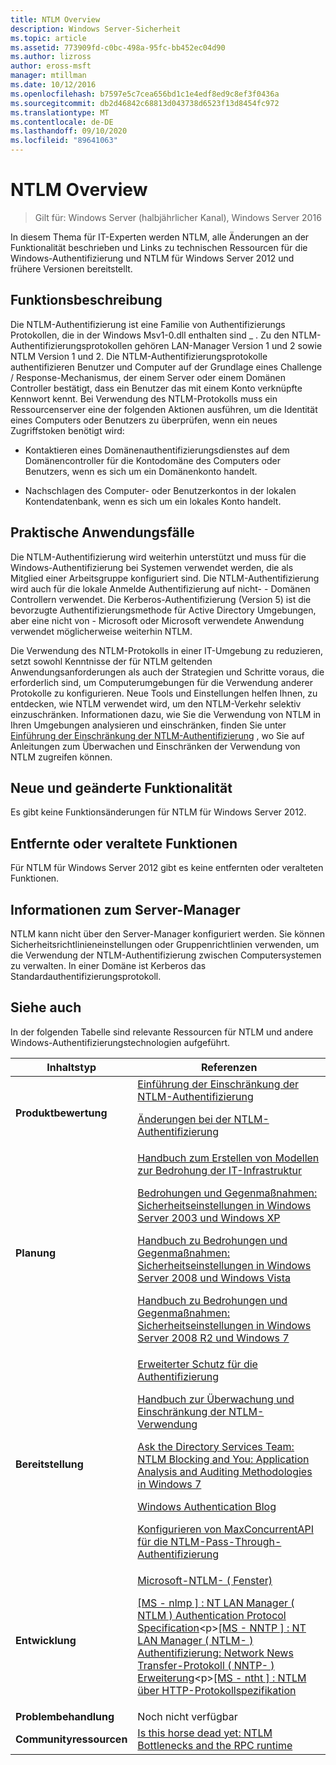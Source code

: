 ```yaml
---
title: NTLM Overview
description: Windows Server-Sicherheit
ms.topic: article
ms.assetid: 773909fd-c0bc-498a-95fc-bb452ec04d90
ms.author: lizross
author: eross-msft
manager: mtillman
ms.date: 10/12/2016
ms.openlocfilehash: b7597e5c7cea656bd1c1e4edf8ed9c8ef3f0436a
ms.sourcegitcommit: db2d46842c68813d043738d6523f13d8454fc972
ms.translationtype: MT
ms.contentlocale: de-DE
ms.lasthandoff: 09/10/2020
ms.locfileid: "89641063"
---
```

# <a name="ntlm-overview"></a>NTLM Overview

>Gilt für: Windows Server (halbjährlicher Kanal), Windows Server 2016

In diesem Thema für IT-Experten werden NTLM, alle Änderungen an der Funktionalität beschrieben und Links zu technischen Ressourcen für die Windows-Authentifizierung und NTLM für Windows Server 2012 und frühere Versionen bereitstellt.

## <a name="feature-description"></a><a name="BKMK_OVER"></a>Funktionsbeschreibung
Die NTLM-Authentifizierung ist eine Familie von Authentifizierungs Protokollen, die in der Windows Msv1-0.dll enthalten sind \_ . Zu den NTLM-Authentifizierungsprotokollen gehören LAN-Manager Version 1 und 2 sowie NTLM Version 1 und 2. Die NTLM-Authentifizierungsprotokolle authentifizieren Benutzer und Computer auf der Grundlage eines Challenge \/ Response-Mechanismus, der einem Server oder einem Domänen Controller bestätigt, dass ein Benutzer das mit einem Konto verknüpfte Kennwort kennt. Bei Verwendung des NTLM-Protokolls muss ein Ressourcenserver eine der folgenden Aktionen ausführen, um die Identität eines Computers oder Benutzers zu überprüfen, wenn ein neues Zugriffstoken benötigt wird:

-   Kontaktieren eines Domänenauthentifizierungsdienstes auf dem Domänencontroller für die Kontodomäne des Computers oder Benutzers, wenn es sich um ein Domänenkonto handelt.

-   Nachschlagen des Computer- oder Benutzerkontos in der lokalen Kontendatenbank, wenn es sich um ein lokales Konto handelt.

## <a name="current-applications"></a><a name="BKMK_APP"></a>Praktische Anwendungsfälle
Die NTLM-Authentifizierung wird weiterhin unterstützt und muss für die Windows-Authentifizierung bei Systemen verwendet werden, die als Mitglied einer Arbeitsgruppe konfiguriert sind. Die NTLM-Authentifizierung wird auch für die lokale Anmelde Authentifizierung auf nicht- \- Domänen Controllern verwendet. Die Kerberos-Authentifizierung (Version 5) ist die bevorzugte Authentifizierungsmethode für Active Directory Umgebungen, aber eine nicht von \- Microsoft oder Microsoft verwendete Anwendung verwendet möglicherweise weiterhin NTLM.

Die Verwendung des NTLM-Protokolls in einer IT-Umgebung zu reduzieren, setzt sowohl Kenntnisse der für NTLM geltenden Anwendungsanforderungen als auch der Strategien und Schritte voraus, die erforderlich sind, um Computerumgebungen für die Verwendung anderer Protokolle zu konfigurieren. Neue Tools und Einstellungen helfen Ihnen, zu entdecken, wie NTLM verwendet wird, um den NTLM-Verkehr selektiv einzuschränken. Informationen dazu, wie Sie die Verwendung von NTLM in Ihren Umgebungen analysieren und einschränken, finden Sie unter [Einführung der Einschränkung der NTLM-Authentifizierung](/previous-versions/windows/it-pro/windows-server-2008-R2-and-2008/dd560653(v=ws.10)) , wo Sie auf Anleitungen zum Überwachen und Einschränken der Verwendung von NTLM zugreifen können.

## <a name="new-and-changed-functionality"></a><a name="BKMK_NEW"></a>Neue und geänderte Funktionalität
Es gibt keine Funktionsänderungen für NTLM für Windows Server 2012.

## <a name="removed-or-deprecated-functionality"></a><a name="BKMK_DEP"></a>Entfernte oder veraltete Funktionen
Für NTLM für Windows Server 2012 gibt es keine entfernten oder veralteten Funktionen.

## <a name="server-manager-information"></a><a name="BKMK_INSTALL"></a>Informationen zum Server-Manager
NTLM kann nicht über den Server-Manager konfiguriert werden. Sie können Sicherheitsrichtlinieneinstellungen oder Gruppenrichtlinien verwenden, um die Verwendung der NTLM-Authentifizierung zwischen Computersystemen zu verwalten. In einer Domäne ist Kerberos das Standardauthentifizierungsprotokoll.

## <a name="see-also"></a><a name="BKMK_LINKS"></a>Siehe auch
In der folgenden Tabelle sind relevante Ressourcen für NTLM und andere Windows-Authentifizierungstechnologien aufgeführt.

|Inhaltstyp|Referenzen|
|--------|-------|
|**Produktbewertung**|[Einführung der Einschränkung der NTLM-Authentifizierung](/previous-versions/windows/it-pro/windows-server-2008-R2-and-2008/dd560653(v=ws.10))<p>[Änderungen bei der NTLM-Authentifizierung](/previous-versions/windows/it-pro/windows-7/dd566199(v=ws.10))|
|**Planung**|[Handbuch zum Erstellen von Modellen zur Bedrohung der IT-Infrastruktur](/previous-versions/tn-archive/dd941826(v=technet.10))<p>[Bedrohungen und Gegenmaßnahmen: Sicherheitseinstellungen in Windows Server 2003 und Windows XP](/previous-versions/tn-archive/dd162275(v=technet.10))<p>[Handbuch zu Bedrohungen und Gegenmaßnahmen: Sicherheitseinstellungen in Windows Server 2008 und Windows Vista](/previous-versions/windows/it-pro/windows-server-2008-R2-and-2008/dd349791(v=ws.10))<p>[Handbuch zu Bedrohungen und Gegenmaßnahmen: Sicherheitseinstellungen in Windows Server 2008 R2 und Windows 7](/previous-versions/windows/it-pro/windows-server-2008-R2-and-2008/hh125921(v=ws.10))|
|**Bereitstellung**|[Erweiterter Schutz für die Authentifizierung](https://support.microsoft.com/kb/968389)<p>[Handbuch zur Überwachung und Einschränkung der NTLM-Verwendung](/previous-versions/windows/it-pro/windows-server-2008-R2-and-2008/jj865674(v=ws.10))<p>[Ask the Directory Services Team: NTLM Blocking and You: Application Analysis and Auditing Methodologies in Windows 7](https://blogs.technet.com/askds/archive/2009/10/08/ntlm-blocking-and-you-application-analysis-and-auditing-methodologies-in-windows-7.aspx)<p>[Windows Authentication Blog](https://blogs.technet.com/authentication/)<p>[Konfigurieren von MaxConcurrentAPI für die NTLM-Pass-Through-Authentifizierung](https://support.microsoft.com/help/2688798/how-to-do-performance-tuning-for-ntlm-authentication-by-using-the-maxc)|
|**Entwicklung**|[Microsoft-NTLM- \( Fenster\)](/windows/win32/secauthn/microsoft-ntlm)<p>[\[MS \- nlmp \] : NT LAN Manager \( NTLM \) Authentication Protocol Specification](https://msdn.microsoft.com/library/cc236621(PROT.10).aspx)<p>[\[MS \- NNTP \] : NT LAN Manager \( NTLM- \) Authentifizierung: Network News Transfer-Protokoll \( NNTP- \) Erweiterung](https://msdn.microsoft.com/library/cc236774(PROT.10).aspx)<p>[\[MS \- ntht \] : NTLM über HTTP-Protokollspezifikation](https://msdn.microsoft.com/library/cc237488(PROT.10).aspx)|
|**Problembehandlung**|Noch nicht verfügbar|
|**Communityressourcen**|[Is this horse dead yet: NTLM Bottlenecks and the RPC runtime](https://blogs.technet.com/b/askds/archive/2011/09/15/is-this-horse-dead-yet-ntlm-bottlenecks-and-the-rpc-runtime.aspx)|